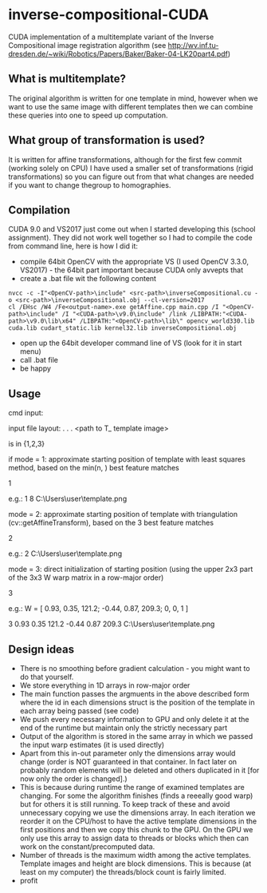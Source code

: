 # inverse-compositional-CUDA
CUDA implementation of a multitemplate variant of the Inverse Compositional image registration algorithm (see http://wv.inf.tu-dresden.de/~wiki/Robotics/Papers/Baker/Baker-04-LK20part4.pdf)

What is multitemplate?
---------------
The original algorithm is written for one template in mind, however when we want to use the same image with different templates then we can combine these queries into one to speed up computation.

What group of transformation is used?
---------------
It is written for affine transformations, although for the first few commit (working solely on CPU) I have used a smaller set of transformations (rigid transformations) so you can figure out from that what changes are needed if you want to change thegroup to homographies.

Compilation
---------------
CUDA 9.0 and VS2017 just come out when I started developing this (school assignment). They did not work well together so I had to compile the code from command line, here is how I did it:
- compile 64bit OpenCV with the appropriate VS (I used OpenCV 3.3.0, VS2017) - the 64bit part important because CUDA only avvepts that
- create a .bat file wit the following content
```
nvcc -c -I"<OpenCV-path>\include" <src-path>\inverseCompositional.cu -o <src-path>\inverseCompositional.obj --cl-version=2017
cl /EHsc /W4 /Fe<output-name>.exe getAffine.cpp main.cpp /I "<OpenCV-path>\include" /I "<CUDA-path>\v9.0\include" /link /LIBPATH:"<CUDA-path>\v9.0\lib\x64" /LIBPATH:"<OpenCV-path>\lib\" opencv_world330.lib cuda.lib cudart_static.lib kernel32.lib inverseCompositional.obj
```
- open up the 64bit developer command line of VS (look for it in start menu)
- call .bat file
- be happy

Usage
---------------
cmd input: <path to input file>

input file layout:
<number of templates> <epsilon> <max number of iterations> <path to I image>
<mode> <depending from mode> <path to T_1 template image>
<mode> <depending from mode> <path to T_2 template image>
<mode> <depending from mode> <path to T_3 template image>
.
.
.
<mode> <depending from mode> <path to T_<number of templates> template image>

<mode> is in {1,2,3}

if mode = 1:
approximate starting position of template with least squares method, based on the min(n, <number of found features>) best feature matches

1 <n> <path to T_i template image>

e.g.: 1 8 C:\Users\user\template.png


mode = 2:
approximate starting position of template with triangulation (cv::getAffineTransform), based on the 3 best feature matches

2 <path to T_i template image>

e.g.: 2 C:\Users\user\template.png


mode = 3:
direct initialization of starting position (using the upper 2x3 part of the 3x3 W warp matrix in a row-major order)

3 <a00> <a01> <tx> <a01> <a11> <ty> <path to T_i template image>

e.g.:
W = 
[ 0.93,  0.35, 121.2;
 -0.44,  0.87, 209.3;
      0,    0,     1 ]

3 0.93 0.35 121.2 -0.44 0.87 209.3 C:\Users\user\template.png



Design ideas
---------------
- There is no smoothing before gradient calculation - you might want to do that yourself.
- We store everything in 1D arrays in row-major order
- The main function passes the argmuents in the above described form where the id in each dimensions struct is the position of the template in each array being passed (see code)
- We push every necessary information to GPU and only delete it at the end of the runtime but maintain only the strictly necessary part
- Output of the algorithm is stored in the same array in which we passed the input warp estimates (it is used directly)
- Apart from this in-out parameter only the dimensions array would change (order is NOT guaranteed in that container. In fact later on probably random elements will be deleted and others duplicated in it [for now only the order is changed].)
- This is because during runtime the range of examined templates are changing. For some the algorithm finishes (finds a reeeally good warp) but for others it is still running. To keep track of these and avoid unnecessary copying we use the dimensions array. In each iteration we reorder it on the CPU/host to have the active template dimensions in the first positions and then we copy this chunk to the GPU. On the GPU we only use this array to assign data to threads or blocks which then can work on the constant/precomputed data.
- Number of threads is the maximum width among the active templates. Template images and height are block dimensions. This is because (at least on my computer) the threads/block count is fairly limited.
- profit
